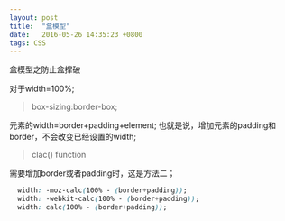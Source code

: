 ```yaml
---
layout: post
title:  "盒模型"
date:   2016-05-26 14:35:23 +0800
tags: CSS
---
```

盒模型之防止盒撑破


对于width=100%;
> box-sizing:border-box;

元素的width=border+padding+element;
也就是说，增加元素的padding和border，不会改变已经设置的width;

> clac() function


需要增加border或者padding时，这是方法二；


```css
  width: -moz-calc(100% - (border+padding));
  width: -webkit-calc(100% - (border+padding));
  width: calc(100% - (border+padding));
